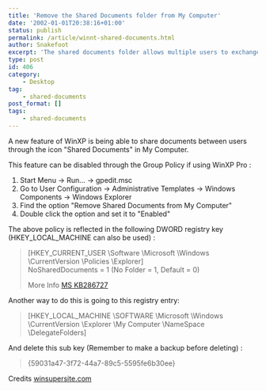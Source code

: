 ```yaml
---
title: 'Remove the Shared Documents folder from My Computer'
date: '2002-01-01T20:38:16+01:00'
status: publish
permalink: /article/winnt-shared-documents.html
author: Snakefoot
excerpt: 'The shared documents folder allows multiple users to exchange documents, pictures and other files on the same computer.'
type: post
id: 406
category:
    - Desktop
tag:
    - shared-documents
post_format: []
tags:
    - shared-documents
---
```

A new feature of WinXP is being able to share documents between users through the icon "Shared Documents" in My Computer.  
  
 This feature can be disabled through the Group Policy if using WinXP Pro :

1. Start Menu -&gt; Run... -&gt; gpedit.msc
2. Go to User Configuration -&gt; Administrative Templates -&gt; Windows Components -&gt; Windows Explorer
3. Find the option "Remove Shared Documents from My Computer"
4. Double click the option and set it to "Enabled"
 
 The above policy is reflected in the following DWORD registry key (HKEY\_LOCAL\_MACHINE can also be used) :  
> \[HKEY\_CURRENT\_USER \\Software \\Microsoft \\Windows \\CurrentVersion \\Policies \\Explorer\]  
>  NoSharedDocuments = 1 (No Folder = 1, Default = 0)  
>   
>  More Info [MS KB286727](http://support.microsoft.com/kb/286727 "The My Computer Icon Displays the My Documents Folders of Another User [Q286727]")

 Another way to do this is going to this registry entry:  
> \[HKEY\_LOCAL\_MACHINE \\SOFTWARE \\Microsoft \\Windows \\CurrentVersion \\Explorer \\My Computer \\NameSpace \\DelegateFolders\]

 And delete this sub key (Remember to make a backup before deleting) :  
> {59031a47-3f72-44a7-89c5-5595fe6b30ee}

 Credits [winsupersite.com](http://www.winsupersite.com/)  